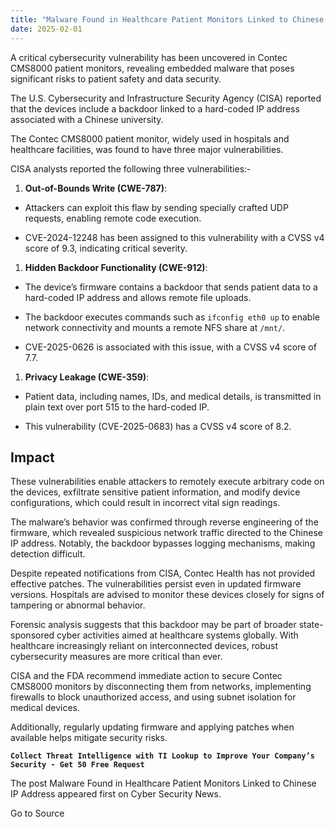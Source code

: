 ```yaml
---
title: "Malware Found in Healthcare Patient Monitors Linked to Chinese IP Address"
date: 2025-02-01
---
```


A critical cybersecurity vulnerability has been uncovered in Contec CMS8000 patient monitors, revealing embedded malware that poses significant risks to patient safety and data security.

The U.S. Cybersecurity and Infrastructure Security Agency (CISA) reported that the devices include a backdoor linked to a hard-coded IP address associated with a Chinese university.

The Contec CMS8000 patient monitor, widely used in hospitals and healthcare facilities, was found to have three major vulnerabilities.

CISA analysts reported the following three vulnerabilities:-

1. **Out-of-Bounds Write (CWE-787)**:

- Attackers can exploit this flaw by sending specially crafted UDP requests, enabling remote code execution.

- CVE-2024-12248 has been assigned to this vulnerability with a CVSS v4 score of 9.3, indicating critical severity.

1. **Hidden Backdoor Functionality (CWE-912)**:

- The device’s firmware contains a backdoor that sends patient data to a hard-coded IP address and allows remote file uploads.

- The backdoor executes commands such as `ifconfig eth0 up` to enable network connectivity and mounts a remote NFS share at `/mnt/`.

- CVE-2025-0626 is associated with this issue, with a CVSS v4 score of 7.7.

1. **Privacy Leakage (CWE-359)**:

- Patient data, including names, IDs, and medical details, is transmitted in plain text over port 515 to the hard-coded IP.

- This vulnerability (CVE-2025-0683) has a CVSS v4 score of 8.2.

## **Impact**

These vulnerabilities enable attackers to remotely execute arbitrary code on the devices, exfiltrate sensitive patient information, and modify device configurations, which could result in incorrect vital sign readings.

The malware’s behavior was confirmed through reverse engineering of the firmware, which revealed suspicious network traffic directed to the Chinese IP address. Notably, the backdoor bypasses logging mechanisms, making detection difficult.

Despite repeated notifications from CISA, Contec Health has not provided effective patches. The vulnerabilities persist even in updated firmware versions. Hospitals are advised to monitor these devices closely for signs of tampering or abnormal behavior.

Forensic analysis suggests that this backdoor may be part of broader state-sponsored cyber activities aimed at healthcare systems globally. With healthcare increasingly reliant on interconnected devices, robust cybersecurity measures are more critical than ever.

CISA and the FDA recommend immediate action to secure Contec CMS8000 monitors by disconnecting them from networks, implementing firewalls to block unauthorized access, and using subnet isolation for medical devices.

Additionally, regularly updating firmware and applying patches when available helps mitigate security risks.

**`Collect Threat Intelligence with TI Lookup to Improve Your Company’s Security - Get 50 Free Request`**

The post Malware Found in Healthcare Patient Monitors Linked to Chinese IP Address appeared first on Cyber Security News.

Go to Source
